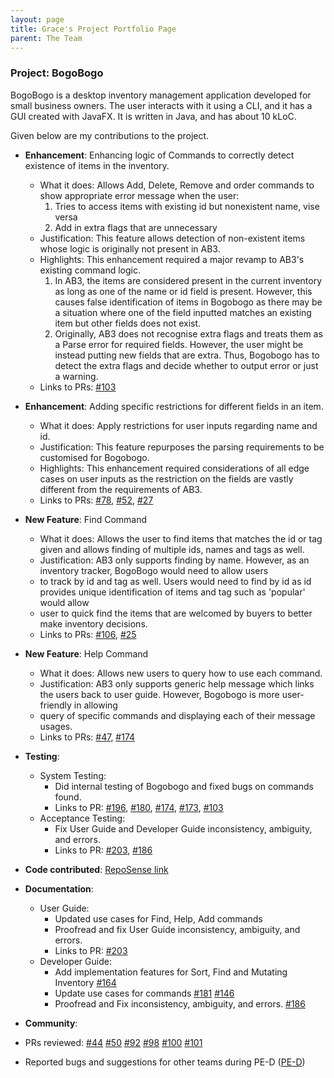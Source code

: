 ```yaml
---
layout: page 
title: Grace's Project Portfolio Page
parent: The Team
---
```


### Project: BogoBogo

BogoBogo is a desktop inventory management application developed for small business owners. The user
interacts with it using a CLI, and it has a GUI created with JavaFX. It is written in Java, and has about 10 kLoC.

Given below are my contributions to the project.

* **Enhancement**: Enhancing logic of Commands to correctly detect existence of items in the inventory.
  * What it does: Allows Add, Delete, Remove and order commands to show appropriate error message when the user:
    1. Tries to access items with existing id but nonexistent name, vise versa
    2. Add in extra flags that are unnecessary
  * Justification: This feature allows detection of non-existent items whose logic is originally not present in AB3. 
  * Highlights: This enhancement required a major revamp to AB3's existing command logic.
    1. In AB3, the items are considered present in the current inventory as long as one of the name or id field is present. However, this causes false identification 
    of items in Bogobogo as there may be a situation where one of the field inputted matches an existing item but other fields does not exist.
    2. Originally, AB3 does not recognise extra flags and treats them as a Parse error for required fields. However, the user might be instead putting new fields that are
    extra. Thus, Bogobogo has to detect the extra flags and decide whether to output error or just a warning. 
  * Links to PRs: [\#103](https://github.com/AY2122S1-CS2103-F10-2/tp/pull/103)

* **Enhancement**: Adding specific restrictions for different fields in an item.
  * What it does: Apply restrictions for user inputs regarding name and id.
  * Justification: This feature repurposes the parsing requirements to be customised for Bogobogo. 
  * Highlights: This enhancement required considerations of all edge cases on user inputs as the restriction on the fields are vastly different from the requirements of AB3.
  * Links to PRs: [\#78](https://github.com/AY2122S1-CS2103-F10-2/tp/pull/78), [\#52](https://github.com/AY2122S1-CS2103-F10-2/tp/pull/52), [\#27](https://github.com/AY2122S1-CS2103-F10-2/tp/pull/27)
    

* **New Feature**: Find Command
  * What it does: Allows the user to find items that matches the id or tag given and allows finding of multiple ids, names and tags as well.
  * Justification: AB3 only supports finding by name. However, as an inventory tracker, BogoBogo would need to allow users 
  * to track by id and tag as well. Users would need to find by id as id provides unique identification of items and tag such as 'popular' would allow
  * user to quick find the items that are welcomed by buyers to better make inventory decisions. 
  * Links to PRs: [\#106](https://github.com/AY2122S1-CS2103-F10-2/tp/pull/106), [\#25](https://github.com/AY2122S1-CS2103-F10-2/tp/pull/25)
  
* **New Feature**: Help Command
  * What it does: Allows new users to query how to use each command. 
  * Justification: AB3 only supports generic help message which links the users back to user guide. However, Bogobogo is more user-friendly in allowing
  * query of specific commands and displaying each of their message usages. 
  * Links to PRs: [\#47](https://github.com/AY2122S1-CS2103-F10-2/tp/pull/47), [\#174](https://github.com/AY2122S1-CS2103-F10-2/tp/pull/174)
  

* **Testing**: 
  * System Testing:
    * Did internal testing of Bogobogo and fixed bugs on commands found.
    * Links to PR: 
      [\#196](https://github.com/AY2122S1-CS2103-F10-2/tp/issues/196),
      [\#180](https://github.com/AY2122S1-CS2103-F10-2/tp/issues/180),
      [\#174](https://github.com/AY2122S1-CS2103-F10-2/tp/issues/174),
      [\#173](https://github.com/AY2122S1-CS2103-F10-2/tp/issues/173),
      [\#103](https://github.com/AY2122S1-CS2103-F10-2/tp/issues/103)
  * Acceptance Testing:
    * Fix User Guide and Developer Guide inconsistency, ambiguity, and errors.
    * Links to PR:
      [\#203](https://github.com/AY2122S1-CS2103-F10-2/tp/issues/203),
      [\#186](https://github.com/AY2122S1-CS2103-F10-2/tp/issues/186)
      

* **Code
  contributed**: [RepoSense link](https://nus-cs2103-ay2122s1.github.io/tp-dashboard/?search=gracewang&sort=groupTitle&sortWithin=title&timeframe=commit&mergegroup=&groupSelect=groupByRepos&breakdown=true&checkedFileTypes=docs~functional-code~test-code~other&since=2021-09-17&tabOpen=true&tabType=authorship&tabAuthor=GraceWang2322&tabRepo=AY2122S1-CS2103-F10-2%2Ftp%5Bmaster%5D&authorshipIsMergeGroup=false&authorshipFileTypes=docs~functional-code~test-code&authorshipIsBinaryFileTypeChecked=false)


* **Documentation**:
  * User Guide:
    * Updated use cases for Find, Help, Add commands
    * Proofread and fix User Guide inconsistency, ambiguity, and errors.
    * Links to PR:
      [\#203](https://github.com/AY2122S1-CS2103-F10-2/tp/issues/203)
  * Developer Guide:
    * Add implementation features for Sort, Find and Mutating Inventory
      [\#164](https://github.com/AY2122S1-CS2103-F10-2/tp/issues/164)
    * Update use cases for commands 
      [\#181](https://github.com/AY2122S1-CS2103-F10-2/tp/pull/181)
      [\#146](https://github.com/AY2122S1-CS2103-F10-2/tp/pull/146)
    * Proofread and Fix inconsistency, ambiguity, and errors. 
      [\#186](https://github.com/AY2122S1-CS2103-F10-2/tp/pull/186)
    

* **Community**:
* PRs reviewed:
     [\#44](https://github.com/AY2122S1-CS2103-F10-2/tp/pull/44)
     [\#50](https://github.com/AY2122S1-CS2103-F10-2/tp/pull/50)
     [\#92](https://github.com/AY2122S1-CS2103-F10-2/tp/pull/92)
     [\#98](https://github.com/AY2122S1-CS2103-F10-2/tp/pull/98)
     [\#100](https://github.com/AY2122S1-CS2103-F10-2/tp/pull/100)
     [\#101](https://github.com/AY2122S1-CS2103-F10-2/tp/pull/101)
* Reported bugs and suggestions for other teams during PE-D 
     ([PE-D](https://github.com/GraceWang2322/ped/issuess))
 
